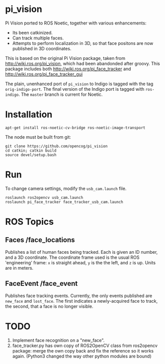 pi_vision
=========

Pi Vision ported to ROS Noetic, together with various enhancements:
* Its been catkinized.
* Can track multiple faces.
* Attempts to perform localization in 3D, so that face positons are now
  published in 3D coordinates.

This is based on the original Pi Vision package, taken from
http://wiki.ros.org/pi_vision, which had been abandonded after groovy.
This package includes both http://wiki.ros.org/pi_face_tracker
and http://wiki.ros.org/pi_face_tracker_gui

The plain, unenhanced  port of `pi_vision` to Indigo is tagged with the
tag `orig-indigo-port`. The final version of the Indigo port is tagged
with `ros-indigo`. The `master` branch is current for Noetic.


Installation
============

```
apt-get install ros-noetic-cv-bridge ros-noetic-image-transport
```

The node must be built from git:

```
git clone https://github.com/opencog/pi_vision
cd catkin; catkin build
source devel/setup.bash
```

Run
===

To change camera settings, modify the `usb_cam.launch` file.

```
roslaunch ros2opencv usb_cam.launch
roslaunch pi_face_tracker face_tracker_usb_cam.launch
```

ROS Topics
==========

## Faces /face_locations
Publishes a list of human faces being tracked. Each is given an ID number,
and a 3D coordinate.  The coordinate frame used is the usual ROS
'engineering' frame: `x` is straight ahead, `y` is the the left, and `z`
is up.  Units are in meters.

## FaceEvent /face_event
Publishes face tracking events. Currently, the only events published are
`new_face` and `lost_face`. The first indicates a newly-acquired face to
track, the second, that a face is no longer visible.

TODO
====
1. Implement face recognition on a "new_face".
2. face_tracker.py has own copy of ROS2OpenCV class from ros2opencv package: 
merge the own copy back and fix the reference so it works again. (Python3 changed
the way other python modules are bound) 

